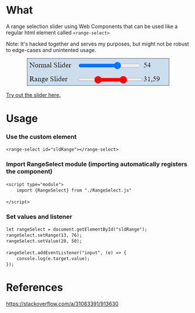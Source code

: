 
# What

A range selection slider using Web Components that can be used like a regular html element called ```<range-select>```

Note: It's hacked together and serves my purposes, but might not be robust to edge-cases and unintented usage.


<p align="center">
	<img src="./screenshot.jpg">
</p>

[Try out the slider here.](https://potree.org/permanent/RangeSelect/)

# Usage

### Use the custom <range-select> element 

	<range-select id="sldRange"></range-select>


### Import RangeSelect module (importing automatically registers the component)

	<script type="module">
		import {RangeSelect} from "./RangeSelect.js"

	</script>


### Set values and listener

	let rangeSelect = document.getElementById("sldRange");
	rangeSelect.setRange(13, 76);
	rangeSelect.setValue(20, 50);

	rangeSelect.addEventListener("input", (e) => {
		console.log(e.target.value);
	});

# References

https://stackoverflow.com/a/31083391/913630